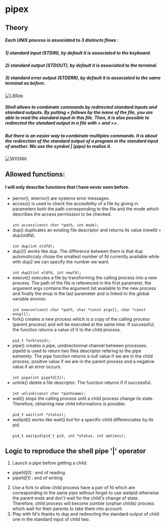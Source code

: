 # pipex

## Theory

##### Each UNIX process is associated to 3 distincts flows :
##### 1) standard input (STDIN), by default it is associated to the keyboard.
##### 2) standard output (STDOUT), by default it is associated to the terminal.
##### 3) standard error output (STDERR), by default it is associated to the same terminal as before.
![LBRdx](https://user-images.githubusercontent.com/81758850/227573016-34338578-1fc4-4dc1-a7af-5d1c708a8227.png)
##### Shell allows to combinate commands by redirected standard inputs and standard outputs. By putting \< follows by the name of the file, you are able to read the standard input in this file. Then, it is also possible to redirected the standard output in a file with \> and \>>.
##### But there is an easier way to combinate multiples commands. It is about the redirection of the standard output of a program in the standard input of another. We use the symbol | (pipe) to realize it.
![WX5NN](https://user-images.githubusercontent.com/81758850/227573480-db345907-f66d-4482-a743-99dd734c671f.png)

## Allowed functions:

#### I will only describe functions that I have never seen before.
* perror(), strerror() are systems error messages.
* access() is used to check the accesibility of a file by giving in parameters both the path corresponding to the file and the mode which describes the access permission to be checked. <br> <br>
`int access(const char *path, int mode);` <br>
* dup() duplicates an existing file descriptor and returns its value (newfd = dup(oldfd). <br> <br>
`int dup(int oldfd);` <br>
* dup2() works like dup. The difference between them is that dup automoticcaly chose the smallest number of fd currently available while with dup2 we can specify the number we want. <br> <br>
`int dup2(int oldfd, int newfd);` <br>
* execve() executes a file by transforming the calling process into a new process. The path of the file is referenced in the first parameter, the argument argv contains the argument list available to the new process and finally the envp is the last parameter and is linked to the global variable environ. <br> <br>
`int execve(const char *path, char *const argv[], char *const envp[]);` <br>
* fork() creates a new process which is a copy of the calling process (parent process) and will be executed at the same time. If successful, the function returns a value of 0 to the child process. <br> <br>
`pid_t fork(void);` <br>
* pipe() creates a pipe, unidirectionnal channel between processes. pipefd is used to return two files descriptor refering to the pipe extremity. The pipe function returns a null value if we are in the child process, positive value if we are in the parent process and a negative value if an error occurs. <br> <br>
`int pipe(int pipefd[2]);` <br>
* unlink() delete a file descriptor. The function returns 0 if successful. <br> <br>
`int unlink(const char *pathname);` <br>
* wait() stops the calling process until a child process change its state. Therefore, obtaining new child informations is possible. <br> <br>
`pid_t wait(int *status);` <br>
* waitpid() works like wait() but for a specific child differenciates by its pid. <br> <br>
`pid_t waitpid(pid_t pid, int *status, int options);`

## Logic to reproduce the shell pipe '|' operator
1. Launch a pipe before getting a child.
* pipefd[0] : end of reading
* pipefd[1] : end of writing
2. Use a fork to allow child process have a pair of fd which are corresponding to the same pipe without forget to use waitpid otherwise the parent ends and don't wait for the child's change of state. Therefore, child process will become zombie (orphan childs) process which wait for their parents to take them into account.
3. Play with fd's thanks to dup and redirecting the standard output of child one in the standard input of child two.
